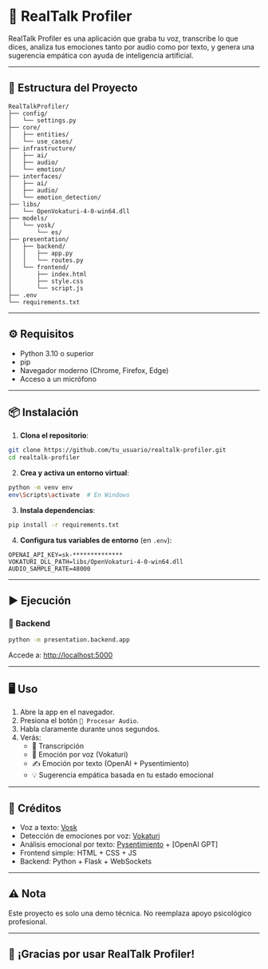 # 🧠 RealTalk Profiler

RealTalk Profiler es una aplicación que graba tu voz, transcribe lo que dices, analiza tus emociones tanto por audio como por texto, y genera una sugerencia empática con ayuda de inteligencia artificial.

---

## 📁 Estructura del Proyecto

```
RealTalkProfiler/
├── config/
│   └── settings.py
├── core/
│   ├── entities/
│   └── use_cases/
├── infrastructure/
│   ├── ai/
│   ├── audio/
│   └── emotion/
├── interfaces/
│   ├── ai/
│   ├── audio/
│   └── emotion_detection/
├── libs/
│   └── OpenVokaturi-4-0-win64.dll
├── models/
│   └── vosk/
│       └── es/
├── presentation/
│   ├── backend/
│   │   ├── app.py
│   │   └── routes.py
│   └── frontend/
│       ├── index.html
│       ├── style.css
│       └── script.js
├── .env
└── requirements.txt
```

---

## ⚙️ Requisitos

- Python 3.10 o superior
- pip
- Navegador moderno (Chrome, Firefox, Edge)
- Acceso a un micrófono

---

## 📦 Instalación

1. **Clona el repositorio**:

```bash
git clone https://github.com/tu_usuario/realtalk-profiler.git
cd realtalk-profiler
```

2. **Crea y activa un entorno virtual**:

```bash
python -m venv env
env\Scripts\activate  # En Windows
```

3. **Instala dependencias**:

```bash
pip install -r requirements.txt
```

4. **Configura tus variables de entorno** (en `.env`):

```env
OPENAI_API_KEY=sk-**************
VOKATURI_DLL_PATH=libs/OpenVokaturi-4-0-win64.dll
AUDIO_SAMPLE_RATE=48000
```

---

## ▶️ Ejecución

### 🧠 Backend

```bash
python -m presentation.backend.app
```

Accede a: [http://localhost:5000](http://localhost:5000)

---

## 🖥️ Uso

1. Abre la app en el navegador.
2. Presiona el botón `🔴 Procesar Audio`.
3. Habla claramente durante unos segundos.
4. Verás:
   - 📃 Transcripción
   - 🎤 Emoción por voz (Vokaturi)
   - ✍️ Emoción por texto (OpenAI + Pysentimiento)
   - 💡 Sugerencia empática basada en tu estado emocional

---

## 🧠 Créditos

- Voz a texto: [Vosk](https://alphacephei.com/vosk/)
- Detección de emociones por voz: [Vokaturi](https://www.vokaturi.com/)
- Análisis emocional por texto: [Pysentimiento](https://github.com/josecannete/pysentimiento) + [OpenAI GPT]
- Frontend simple: HTML + CSS + JS
- Backend: Python + Flask + WebSockets

---

## ⚠️ Nota

Este proyecto es solo una demo técnica. No reemplaza apoyo psicológico profesional.

---

## 🫶 ¡Gracias por usar RealTalk Profiler!